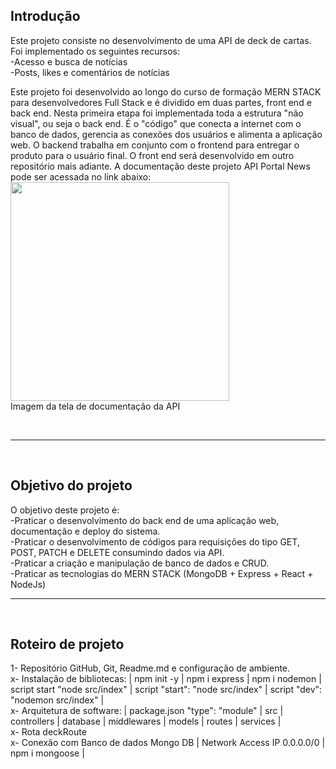 ## Introdução
Este projeto consiste no desenvolvimento de uma API de deck de cartas.
Foi implementado os seguintes recursos:
<br>
-Acesso e busca de notícias
<br>
-Posts, likes e comentários de notícias
<br>

Este projeto foi desenvolvido ao longo do curso de formação MERN STACK para desenvolvedores Full Stack e é dividido em duas partes, front end e back end. Nesta primeira etapa foi implementada toda a estrutura "não visual", ou seja o back end. É o "código" que conecta a internet com o banco de dados, gerencia as conexões dos usuários e alimenta a aplicação web. O backend trabalha em conjunto com o frontend para entregar o produto para o usuário final. O front end será desenvolvido em outro repositório mais adiante. A documentação deste projeto API Portal News pode ser acessada no link abaixo:
<br>
<a href='https://api-newspotal.onrender.com/doc/'><img src='https://live.staticflickr.com/65535/52661165511_bd44d0eca3_c.jpg' heigth="350" width="350"></a>
<br>
Imagem da tela de documentação da API

<br>
<hr>
<br>

## Objetivo do projeto
O objetivo deste projeto é:
<br>
-Praticar o desenvolvimento do back end de uma aplicação web, documentação e deploy do sistema.
<br>
-Praticar o desenvolvimento de códigos para requisições do tipo GET, POST, PATCH e DELETE consumindo dados via API.
<br>
-Praticar a criação e manipulação de banco de dados e CRUD.
<br>
-Praticar as tecnologias do MERN STACK (MongoDB + Express + React + NodeJs)
<br>
<hr>
<br>

## Roteiro de projeto
1- Repositório GitHub, Git, Readme.md e configuração de ambiente.
<br>
x- Instalação de bibliotecas:  | npm init -y | npm i express | npm i nodemon | script start "node src/index" | script "start": "node src/index" | script "dev": "nodemon src/index" |
<br>
x- Arquitetura de software: | package.json "type": "module" | src | controllers | database | middlewares | models | routes | services |
<br>
x- Rota deckRoute
<br>
x- Conexão com Banco de dados Mongo DB | Network Access IP 0.0.0.0/0 | npm i mongoose |
<br>
<br>
<br>
<br>
<br>
<br>

